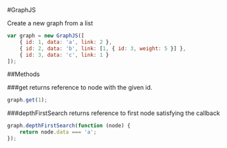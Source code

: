 #GraphJS

Create a new graph from a list
```javascript
var graph = new GraphJS([
    { id: 1, data: 'a', link: 2 },
    { id: 2, data: 'b', link: [1, { id: 3, weight: 5 }] },
    { id: 3, data: 'c', link: 1 }
]);
```

##Methods

###get
returns reference to node with the given id.
```javascript
graph.get(1);
```

###depthFirstSearch
returns reference to first node satisfying the callback
```javascript
graph.depthFirstSearch(function (node) {
	return node.data === 'a';
});
```